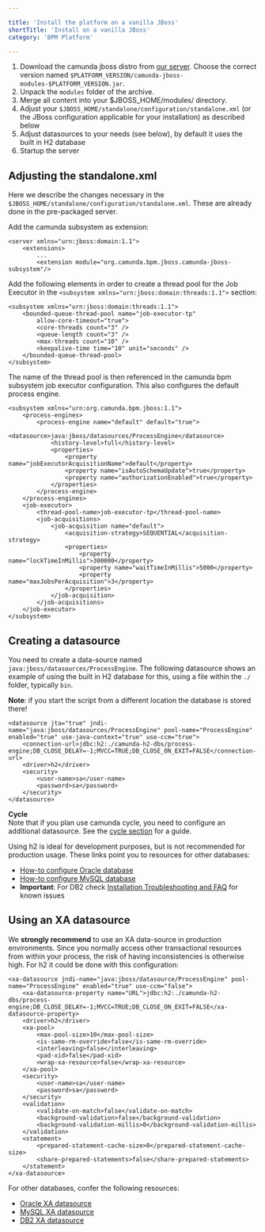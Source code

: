 ```yaml
---

title: 'Install the platform on a vanilla JBoss'
shortTitle: 'Install on a vanilla JBoss'
category: 'BPM Platform'

---
```


1. Download the camunda jboss distro from [our server](https://app.camunda.com/nexus/content/groups/public/org/camunda/bpm/jboss/camunda-bpm-jboss/).
   Choose the correct version named `$PLATFORM_VERSION/camunda-jboss-modules-$PLATFORM_VERSION.jar`.
2. Unpack the `modules` folder of the archive.
3. Merge all content into your $JBOSS_HOME/modules/ directory.
4. Adjust your `$JBOSS_HOME/standalone/configuration/standalone.xml` (or the JBoss configuration applicable for your installation) as described below
5. Adjust datasources to your needs (see below), by default it uses the built in H2 database
6. Startup the server

## Adjusting the standalone.xml

Here we describe the changes necessary in the `$JBOSS_HOME/standalone/configuration/standalone.xml`. These are already done in the pre-packaged server.

Add the camunda subsystem as extension:

    <server xmlns="urn:jboss:domain:1.1">
        <extensions>
            ...
            <extension module="org.camunda.bpm.jboss.camunda-jboss-subsystem"/>

Add the following elements in order to create a thread pool for the Job Executor in the `<subsystem xmlns="urn:jboss:domain:threads:1.1">` section:

    <subsystem xmlns="urn:jboss:domain:threads:1.1">
        <bounded-queue-thread-pool name="job-executor-tp"
            allow-core-timeout="true">
            <core-threads count="3" />
            <queue-length count="3" />
            <max-threads count="10" />
            <keepalive-time time="10" unit="seconds" />
        </bounded-queue-thread-pool>
    </subsystem>

The name of the thread pool is then referenced in the camunda bpm subsystem job executor configuration.
This also configures the default process engine.

    <subsystem xmlns="urn:org.camunda.bpm.jboss:1.1">
        <process-engines>
            <process-engine name="default" default="true">
                <datasource>java:jboss/datasources/ProcessEngine</datasource>
                <history-level>full</history-level>
                <properties>
                    <property name="jobExecutorAcquisitionName">default</property>
                    <property name="isAutoSchemaUpdate">true</property>
                    <property name="authorizationEnabled">true</property>
                </properties>
            </process-engine>
        </process-engines>
        <job-executor>
            <thread-pool-name>job-executor-tp</thread-pool-name>
            <job-acquisitions>
                <job-acquisition name="default">
                    <acquisition-strategy>SEQUENTIAL</acquisition-strategy>
                    <properties>
                        <property name="lockTimeInMillis">300000</property>
                        <property name="waitTimeInMillis">5000</property>
                        <property name="maxJobsPerAcquisition">3</property>
                    </properties>
                </job-acquisition>
            </job-acquisitions>
        </job-executor>
    </subsystem>

## Creating a datasource

You need to create a data-source named `java:jboss/datasources/ProcessEngine`.
The following datasource shows an example of using the built in H2 database for this, using a file within the `./` folder,
typically `bin`.

**Note**: if you start the script from a different location the database is stored there!

    <datasource jta="true" jndi-name="java:jboss/datasources/ProcessEngine" pool-name="ProcessEngine" enabled="true" use-java-context="true" use-ccm="true">
        <connection-url>jdbc:h2:./camunda-h2-dbs/process-engine;DB_CLOSE_DELAY=-1;MVCC=TRUE;DB_CLOSE_ON_EXIT=FALSE</connection-url>
        <driver>h2</driver>
        <security>
            <user-name>sa</user-name>
            <password>sa</password>
        </security>
    </datasource>

<div class="alert alert-info">
  <strong>Cycle</strong><br/>
  Note that if you plan use camunda cycle, you need to configure an additional datasource. See the <a href="#web-applications-install-camunda-cycle">cycle section</a> for a guide.
</div>

Using h2 is ideal for development purposes, but is not recommended for production usage.
These links point you to resources for other databases:

* [How-to configure Oracle database](http://blog.foos-bar.com/2011/08/jboss-as-7-and-oracle-datasource.html)
* [How-to configure MySQL database](http://javathreads.de/2011/09/jboss-as-7-mysql-datasource-konfigurieren/)
* **Important**: For DB2 check [Installation Troubleshooting and FAQ](https://app.camunda.com/confluence/display/foxUserGuide/Installation+Troubleshooting+and+FAQ) for known issues

## Using an XA datasource

We **strongly recommend** to use an XA data-source in production environments.
Since you normally access other transactional resources from within your process, the risk of having inconsistencies is otherwise high.
For h2 it could be done with this configuration:

    <xa-datasource jndi-name="java:jboss/datasource/ProcessEngine" pool-name="ProcessEngine" enabled="true" use-ccm="false">
        <xa-datasource-property name="URL">jdbc:h2:./camunda-h2-dbs/process-engine;DB_CLOSE_DELAY=-1;MVCC=TRUE;DB_CLOSE_ON_EXIT=FALSE</xa-datasource-property>
        <driver>h2</driver>
        <xa-pool>
            <max-pool-size>10</max-pool-size>
            <is-same-rm-override>false</is-same-rm-override>
            <interleaving>false</interleaving>
            <pad-xid>false</pad-xid>
            <wrap-xa-resource>false</wrap-xa-resource>
        </xa-pool>
        <security>
            <user-name>sa</user-name>
            <password>sa</password>
        </security>
        <validation>
            <validate-on-match>false</validate-on-match>
            <background-validation>false</background-validation>
            <background-validation-millis>0</background-validation-millis>
        </validation>
        <statement>
            <prepared-statement-cache-size>0</prepared-statement-cache-size>
            <share-prepared-statements>false</share-prepared-statements>
        </statement>
    </xa-datasource>

For other databases, confer the following resources:

* [Oracle XA datasource](http://docs.jboss.org/ironjacamar/userguide/1.0/en-US/html_single/#ex_datasources_oracle_xa)
* [MySQL XA datasource](http://docs.jboss.org/ironjacamar/userguide/1.0/en-US/html_single/#ex_datasources_mysql_xa)
* [DB2 XA datasource](http://docs.jboss.org/ironjacamar/userguide/1.0/en-US/html_single/#ex_datasources_db2_xa)